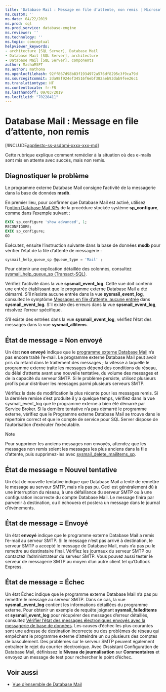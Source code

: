 ```yaml
---
title: 'Database Mail : Message en file d’attente, non remis | Microsoft Docs'
ms.custom: ''
ms.date: 04/22/2019
ms.prod: sql
ms.prod_service: database-engine
ms.reviewer: ''
ms.technology: ''
ms.topic: conceptual
helpviewer_keywords:
- architecture [SQL Server], Database Mail
- Database Mail [SQL Server], architecture
- Database Mail [SQL Server], components
author: MashaMSFT
ms.author: mathoma
ms.openlocfilehash: 92ff867d98b83f1934972a576df8295c3f9ca79d
ms.sourcegitcommit: 2da98f924ef34516f6ebf382aeb93dab9fee26c1
ms.translationtype: HT
ms.contentlocale: fr-FR
ms.lasthandoff: 09/03/2019
ms.locfileid: "70228411"
---
```

# <a name="database-mail-mail-queued-not-delivered"></a>Database Mail : Message en file d’attente, non remis 
[!INCLUDE[appliesto-ss-asdbmi-xxxx-xxx-md](../../includes/appliesto-ss-asdbmi-xxxx-xxx-md.md)]

Cette rubrique explique comment remédier à la situation où des e-mails sont mis en attente avec succès, mais non remis.

## <a name="diagnose-the-problem"></a>Diagnostiquer le problème 

Le programme externe Database Mail consigne l’activité de la messagerie dans la base de données **msdb**.

En premier lieu, pour confirmer que Database Mail est activé, utilisez l’[option Database Mail XPs](../../database-engine/configure-windows/database-mail-xps-server-configuration-option.md) de la procédure stockée système **sp_configure**, comme dans l’exemple suivant :

```sql 
EXEC sp_configure 'show advanced', 1;  
RECONFIGURE; 
EXEC sp_configure; 
GO
```

Exécutez, ensuite l’instruction suivante dans la base de données **msdb** pour vérifier l’état de la file d’attente de messagerie :

```sql
sysmail_help_queue_sp @queue_type = 'Mail' ;
```

Pour obtenir une explication détaillée des colonnes, consultez [sysmail_help_queue_sp (Transact-SQL)](../system-stored-procedures/sysmail-help-queue-sp-transact-sql.md#result-set).

Vérifiez l’activité dans la vue **sysmail_event_log**. Cette vue doit contenir une entrée établissant que le programme externe Database Mail a été démarré. S’il n’existe aucune entrée dans la vue **sysmail_event_log**, consultez le symptôme [Messages en file d’attente, aucune entrée](database-mail-common-errors.md#database-mail-queued-no-entries-in-sysmail_event_log-or-windows-application-event-log) dans **sysmail_event_log**. S’il existe des erreurs dans la vue **sysmail_event_log**, résolvez l’erreur spécifique.

S’il existe des entrées dans la vue **sysmail_event_log**, vérifiez l’état des messages dans la vue **sysmail_allitems**.

## <a name="message-status-unsent"></a>État de message = Non envoyé 

Un état **non envoyé** indique que le [programme externe Database Mail](database-mail-external-program.md) n’a pas encore traité l’e-mail. Le programme externe Database Mail peut avoir pris du retard dans le traitement des messages ; la vitesse à laquelle le programme externe traite les messages dépend des conditions du réseau, du délai d’attente avant une nouvelle tentative, du volume des messages et de la capacité du serveur SMTP. Si le problème persiste, utilisez plusieurs profils pour distribuer les messages parmi plusieurs serveurs SMTP.

Vérifiez la date de modification la plus récente pour les messages remis. Si la dernière remise s’est produite il y a quelque temps, vérifiez dans la vue sysmail_event_log que le programme externe a bien été démarré par Service Broker. Si la dernière tentative n’a pas démarré le programme externe, vérifiez que le Programme externe Database Mail se trouve dans le répertoire correct et que le compte de service pour SQL Server dispose de l’autorisation d’exécuter l’exécutable.

   > [!NOTE]
   > Pour supprimer les anciens messages non envoyés, attendez que les messages non remis soient les messages les plus anciens dans la file d’attente, puis supprimez-les avec [sysmail_delete_mailitems_sp](../system-stored-procedures/sysmail-delete-mailitems-sp-transact-sql.md).

## <a name="message-status-retrying"></a>État de message = Nouvel tentative

Un état de nouvelle tentative indique que Database Mail a tenté de remettre le message au serveur SMTP, mais n’a pas pu. Ceci est généralement dû à une interruption du réseau, à une défaillance du serveur SMTP ou à une configuration incorrecte du compte Database Mail. Le message finira par parvenir à destination, ou il échouera et postera un message dans le journal d’événements.

## <a name="message-status-sent"></a>État de message = Envoyé

Un état **envoyé** indique que le programme externe Database Mail a remis l’e-mail au serveur SMTP. Si le message n’est pas arrivé à destination, le serveur SMTP a accepté le message de Database Mail, mais n’a pas pu le remettre au destinataire final. Vérifiez les journaux du serveur SMTP ou contactez l’administrateur du serveur SMTP. Vous pouvez aussi tester le serveur de messagerie SMTP au moyen d’un autre client tel qu’Outlook Express.

## <a name="message-status-failed"></a>État de message = Échec

Un état Échec indique que le programme externe Database Mail n’a pas pu remettre le message au serveur SMTP. Dans ce cas, la vue **sysmail_event_log** contient les informations détaillées du programme externe. Pour obtenir un exemple de requête joignant **sysmail_faileditems** et **sysmail_event_log** pour récupérer des messages d’erreur détaillés, consultez [Vérifier l’état des messages électroniques envoyés avec la messagerie de base de données](check-the-status-of-e-mail-messages-sent-with-database-mail.md). Les causes d’échec les plus courantes sont une adresse de destination incorrecte ou des problèmes de réseau qui empêchent le programme externe d’atteindre un ou plusieurs des comptes de basculement. Des problèmes sur le serveur SMTP peuvent également entraîner le rejet du courrier électronique. Avec l’Assistant Configuration de Database Mail, définissez le **Niveau de journalisation** sur **Commentaires** et envoyez un message de test pour rechercher le point d’échec.



##  <a name="RelatedContent"></a> Voir aussi
  
-  [Vue d’ensemble de Database Mail](database-mail.md)

  
  
